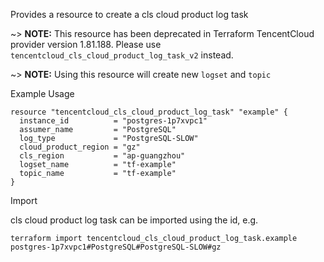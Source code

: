Provides a resource to create a cls cloud product log task

~> **NOTE:** This resource has been deprecated in Terraform TencentCloud provider version 1.81.188. Please use `tencentcloud_cls_cloud_product_log_task_v2` instead.

~> **NOTE:** Using this resource will create new `logset` and `topic`

Example Usage

```hcl
resource "tencentcloud_cls_cloud_product_log_task" "example" {
  instance_id          = "postgres-1p7xvpc1"
  assumer_name         = "PostgreSQL"
  log_type             = "PostgreSQL-SLOW"
  cloud_product_region = "gz"
  cls_region           = "ap-guangzhou"
  logset_name          = "tf-example"
  topic_name           = "tf-example"
}
```

Import

cls cloud product log task can be imported using the id, e.g.

```
terraform import tencentcloud_cls_cloud_product_log_task.example postgres-1p7xvpc1#PostgreSQL#PostgreSQL-SLOW#gz
```
